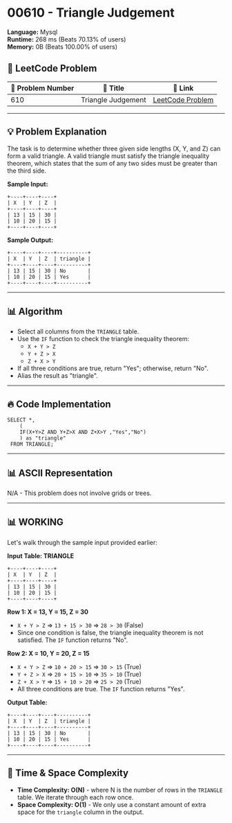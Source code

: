 # 00610 - Triangle Judgement
    
**Language:** Mysql  
**Runtime:** 268 ms (Beats 70.13% of users)  
**Memory:** 0B (Beats 100.00% of users)  

## 📝 **LeetCode Problem**
| 🔢 Problem Number | 📌 Title | 🔗 Link |
|------------------|--------------------------|--------------------------|
| 610 | Triangle Judgement | [LeetCode Problem](https://leetcode.com/problems/triangle-judgement/) |

---

## 💡 **Problem Explanation**

The task is to determine whether three given side lengths (X, Y, and Z) can form a valid triangle. A valid triangle must satisfy the triangle inequality theorem, which states that the sum of any two sides must be greater than the third side.

**Sample Input:**

```
+----+----+----+
| X  | Y  | Z  |
+----+----+----+
| 13 | 15 | 30 |
| 10 | 20 | 15 |
+----+----+----+
```

**Sample Output:**

```
+----+----+----+----------+
| X  | Y  | Z  | triangle |
+----+----+----+----------+
| 13 | 15 | 30 | No       |
| 10 | 20 | 15 | Yes      |
+----+----+----+----------+
```

---

## 📊 **Algorithm**

*   Select all columns from the `TRIANGLE` table.
*   Use the `IF` function to check the triangle inequality theorem:
    *   `X + Y > Z`
    *   `Y + Z > X`
    *   `Z + X > Y`
*   If all three conditions are true, return "Yes"; otherwise, return "No".
*   Alias the result as "triangle".

---

## 🔥 **Code Implementation**

```mysql
SELECT *,
    (
    IF(X+Y>Z AND Y+Z>X AND Z+X>Y ,"Yes","No")
    ) as "triangle"
 FROM TRIANGLE;
```

---

## 📊 **ASCII Representation**

N/A - This problem does not involve grids or trees.

---

## 📊 **WORKING**

Let's walk through the sample input provided earlier:

**Input Table: TRIANGLE**

```
+----+----+----+
| X  | Y  | Z  |
+----+----+----+
| 13 | 15 | 30 |
| 10 | 20 | 15 |
+----+----+----+
```

**Row 1: X = 13, Y = 15, Z = 30**

*   `X + Y > Z`  =>  `13 + 15 > 30`  =>  `28 > 30` (False)
*   Since one condition is false, the triangle inequality theorem is not satisfied.  The `IF` function returns "No".

**Row 2: X = 10, Y = 20, Z = 15**

*   `X + Y > Z`  =>  `10 + 20 > 15`  =>  `30 > 15` (True)
*   `Y + Z > X`  =>  `20 + 15 > 10`  =>  `35 > 10` (True)
*   `Z + X > Y`  =>  `15 + 10 > 20`  =>  `25 > 20` (True)
*   All three conditions are true. The `IF` function returns "Yes".

**Output Table:**

```
+----+----+----+----------+
| X  | Y  | Z  | triangle |
+----+----+----+----------+
| 13 | 15 | 30 | No       |
| 10 | 20 | 15 | Yes      |
+----+----+----+----------+
```

---

## 🚀 **Time & Space Complexity**

*   **Time Complexity: O(N)** - where N is the number of rows in the `TRIANGLE` table. We iterate through each row once.
*   **Space Complexity: O(1)** - We only use a constant amount of extra space for the `triangle` column in the output.
    